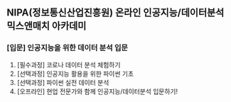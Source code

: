 ## NIPA(정보통신산업진흥원) 온라인 인공지능/데이터분석 믹스앤매치 아카데미
 ### [입문] 인공지능을 위한 데이터 분석 입문
1. [필수과정] 코로나 데이터 분석 체험하기
2. [선택과정] 인공지능 활용을 위한 파이썬 기초
3. [선택과정] 파이썬 실전 데이터 분석
4. [오프라인] 현업 전문가와 함께 인공지능/데이터분석 입문하기!

